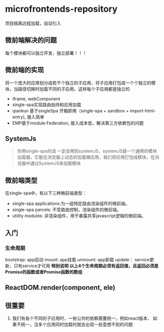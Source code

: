 # microfrontends-repository
项目隔离远程加载，自动引入

## 微前端解决的问题
每个模块都可以独立开发，独立部署！！！

## 微前端的实现
将一个庞大的应用划分成若干个独立的子应用，将子应用打包成一个个独立的模块，当路径切换时加载不同的子应用，这样每个子应用都是独立的
* iframe, webComponent
* single-spa实现路由劫持和应用加载
* qiankun 基于singleSpa 开箱即用（single-spa + sandbox + import-html-entry), 接入简单
* EMP基于module Federation, 接入成本低，解决第三方依赖包的问题

## SystemJs
>你用single-spa的话 一定会用到systemJS，systemJS是一个通用的模块加载器，它能在浏览器上动态的加载微应用，我们将应用打包成模块，在浏览器中通过SystemJS来加载模块






## 微前端类型
在single-spa中，有以下三种微前端类型：

* single-spa applications:为一组特定路由渲染组件的微前端。
* single-spa parcels: 不受路由控制，渲染组件的微前端。
* utility modules: 非渲染组件，用于暴露共享javascript逻辑的微前端。
## 入门
### 生命周期
bootstrap: app启动
mount: app挂载
unmount: app卸载
update： service更新，只有service才可用
**特别说明 以上4个生命周期必须有返回值，且返回必须是Promise的函数或者Promise函数的数组**



## ReactDOM.render(component, ele)







## 很重要
1. 我们有各个不同的子应用时，一些公共的依赖需要统一，例如react版本， 如果不统一，当多个应用同时加载时就会出现一些意想不到的问题



